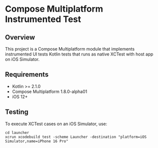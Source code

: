 # Compose Multiplatform Instrumented Test

## Overview

This project is a Compose Multiplatform module that implements instrumented UI tests Kotlin tests that runs as native XCTest with host app on iOS Simulator.

## Requirements

- Kotlin >= 2.1.0
- Compose Multiplatform 1.8.0-alpha01
- iOS 12+

## Testing

To execute XCTest cases on an iOS Simulator, use:

```shell
cd launcher 
xcrun xcodebuild test -scheme Launcher -destination "platform=iOS Simulator,name=iPhone 16 Pro"
```
